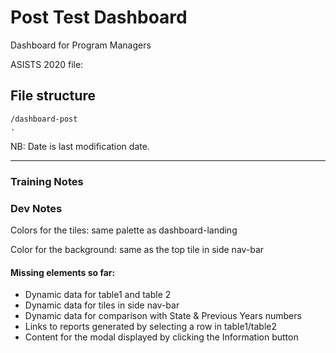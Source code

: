 # Post Test Dashboard

Dashboard for Program Managers

ASISTS 2020 file:

## File structure

```
/dashboard-post
.

```

NB: Date is last modification date.

---

### Training Notes

### Dev Notes

Colors for the tiles: same palette as dashboard-landing

Color for the background: same as the top tile in side nav-bar

#### Missing elements so far:

- Dynamic data for table1 and table 2
- Dynamic data for tiles in side nav-bar
- Dynamic data for comparison with State & Previous Years numbers
- Links to reports generated by selecting a row in table1/table2
- Content for the modal displayed by clicking the Information button
